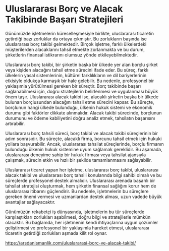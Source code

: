 # Uluslararası Borç ve Alacak Takibinde Başarı Stratejileri
Günümüzde işletmelerin küreselleşmesiyle birlikte, uluslararası ticaretin getirdiği bazı zorluklar da ortaya çıkmıştır. Bu zorlukların başında ise uluslararası borç takibi gelmektedir. Birçok işletme, farklı ülkelerdeki müşterilerden alacaklarını tahsil etmekte zorlanmakta ve bu durum, şirketlerin finansal istikrarını olumsuz yönde etkileyebilmektedir.

Uluslararası borç takibi, bir şirketin başka bir ülkede yer alan borçlu şirket veya kişiden alacağını tahsil etme sürecini ifade eder. Bu süreç, farklı ülkelerin yasal sistemlerinin, kültürel farklılıkların ve dil bariyerlerinin etkisiyle oldukça karmaşık bir hale gelebilir. Bu nedenle, profesyonel bir yaklaşımla yürütülmesi gereken bir süreçtir. Borç takibinde başarı sağlanabilmesi için, doğru stratejilerin belirlenmesi ve uygulanması büyük önem taşır. Uluslararası alacak takibi ise, alacaklı şirketin başka bir ülkede bulunan borçlusundan alacağını tahsil etme sürecini kapsar. Bu süreçte, borçlunun hangi ülkede bulunduğu, ülkenin hukuk sistemi ve ekonomik durumu gibi faktörler dikkate alınmalıdır. Alacak takibi sürecinde, borçlunun durumunu ve ödeme kabiliyetini doğru analiz etmek, tahsilatın başarısını artırabilir.

Uluslararası borç tahsili süreci, borç takibi ve alacak takibi süreçlerinin bir adım sonrasıdır. Bu süreçte, alacaklı firma, borcunu tahsil etmek için hukuki yollara başvurabilir. Ancak, uluslararası tahsilat süreçlerinde, borçlu firmanın bulunduğu ülkenin hukuk sistemine uyum sağlamak gereklidir. Bu aşamada, uluslararası deneyime sahip bir hukuk firması veya tahsilat ajansıyla çalışmak, sürecin etkin ve hızlı bir şekilde tamamlanmasını sağlayabilir.

Uluslararası ticaret yapan her işletme, uluslararası borç takibi, uluslararası alacak takibi ve uluslararası borç tahsili konularında bilgi sahibi olmalı ve bu süreçlerde profesyonel destek almalıdır. Uluslararası arenada başarılı bir tahsilat stratejisi oluşturmak, hem şirketin finansal sağlığını korur hem de uluslararası itibarını güçlendirir. Bu nedenle, işletmelerin bu süreçlere gereken önemi vermesi ve uzmanlardan destek alması, uzun vadede büyük avantajlar sağlayacaktır.

Günümüzün rekabetçi iş dünyasında, işletmelerin bu tür süreçlerde karşılaştıkları zorlukları aşabilmesi, doğru bilgi ve stratejilerle mümkün olacaktır. Bu bağlamda, her işletmenin kendi ihtiyaçlarına uygun çözümler geliştirmesi ve profesyonel bir yaklaşımla hareket etmesi, uluslararası ticaretin getirdiği zorlukları aşmada kilit rol oynar.



https://arsdanismanlik.com/uluslararasi-borc-ve-alacak-takibi/
